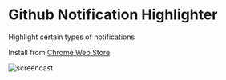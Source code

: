 # Github Notification Highlighter

Highlight certain types of notifications

Install from [Chrome Web Store]()

![screencast](https://i.imgur.com/3xmOOXa.gif)
